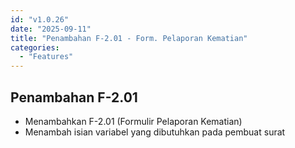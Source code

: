 ```yaml
---
id: "v1.0.26"
date: "2025-09-11"
title: "Penambahan F-2.01 - Form. Pelaporan Kematian"
categories:
  - "Features"
---
```


## Penambahan F-2.01
- Menambahkan F-2.01 (Formulir Pelaporan Kematian)
- Menambah isian variabel yang dibutuhkan pada pembuat surat
